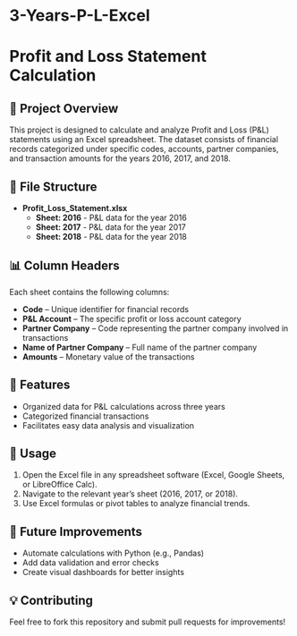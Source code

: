 # 3-Years-P-L-Excel

# Profit and Loss Statement Calculation

## 📌 Project Overview

This project is designed to calculate and analyze Profit and Loss (P&L) statements using an Excel spreadsheet. The dataset consists of financial records categorized under specific codes, accounts, partner companies, and transaction amounts for the years 2016, 2017, and 2018.

## 📂 File Structure

- **Profit\_Loss\_Statement.xlsx**
  - **Sheet: 2016** - P&L data for the year 2016
  - **Sheet: 2017** - P&L data for the year 2017
  - **Sheet: 2018** - P&L data for the year 2018

## 📊 Column Headers

Each sheet contains the following columns:

- **Code** – Unique identifier for financial records
- **P&L Account** – The specific profit or loss account category
- **Partner Company** – Code representing the partner company involved in transactions
- **Name of Partner Company** – Full name of the partner company
- **Amounts** – Monetary value of the transactions

## 🚀 Features

- Organized data for P&L calculations across three years
- Categorized financial transactions
- Facilitates easy data analysis and visualization

## 🔧 Usage

1. Open the Excel file in any spreadsheet software (Excel, Google Sheets, or LibreOffice Calc).
2. Navigate to the relevant year’s sheet (2016, 2017, or 2018).
3. Use Excel formulas or pivot tables to analyze financial trends.

## 📝 Future Improvements

- Automate calculations with Python (e.g., Pandas)
- Add data validation and error checks
- Create visual dashboards for better insights

## 💡 Contributing

Feel free to fork this repository and submit pull requests for improvements!
